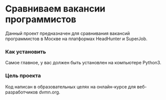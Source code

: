 # Сравниваем вакансии программистов

Данный проект предназначен для сравнивания вакансий программистов в Москве на платформах HeadHunter и SuperJob.

### Как установить

Самое главное, у вас должен быть установлен на компьютере Python3.

### Цель проекта

Код написан в образовательных целях на онлайн-курсе для веб-разработчиков dvmn.org.
